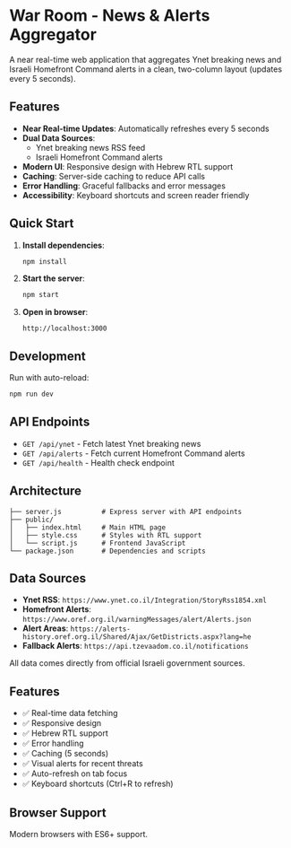 # War Room - News & Alerts Aggregator

A near real-time web application that aggregates Ynet breaking news and Israeli Homefront Command alerts in a clean, two-column layout (updates every 5 seconds).

## Features

- **Near Real-time Updates**: Automatically refreshes every 5 seconds
- **Dual Data Sources**:
  - Ynet breaking news RSS feed
  - Israeli Homefront Command alerts
- **Modern UI**: Responsive design with Hebrew RTL support
- **Caching**: Server-side caching to reduce API calls
- **Error Handling**: Graceful fallbacks and error messages
- **Accessibility**: Keyboard shortcuts and screen reader friendly

## Quick Start

1. **Install dependencies**:
   ```bash
   npm install
   ```

2. **Start the server**:
   ```bash
   npm start
   ```

3. **Open in browser**:
   ```
   http://localhost:3000
   ```

## Development

Run with auto-reload:
```bash
npm run dev
```

## API Endpoints

- `GET /api/ynet` - Fetch latest Ynet breaking news
- `GET /api/alerts` - Fetch current Homefront Command alerts
- `GET /api/health` - Health check endpoint

## Architecture

```
├── server.js          # Express server with API endpoints
├── public/
│   ├── index.html     # Main HTML page
│   ├── style.css      # Styles with RTL support
│   └── script.js      # Frontend JavaScript
└── package.json       # Dependencies and scripts
```

## Data Sources

- **Ynet RSS**: `https://www.ynet.co.il/Integration/StoryRss1854.xml`
- **Homefront Alerts**: `https://www.oref.org.il/warningMessages/alert/Alerts.json`
- **Alert Areas**: `https://alerts-history.oref.org.il/Shared/Ajax/GetDistricts.aspx?lang=he`
- **Fallback Alerts**: `https://api.tzevaadom.co.il/notifications`

All data comes directly from official Israeli government sources.

## Features

- ✅ Real-time data fetching
- ✅ Responsive design
- ✅ Hebrew RTL support
- ✅ Error handling
- ✅ Caching (5 seconds)
- ✅ Visual alerts for recent threats
- ✅ Auto-refresh on tab focus
- ✅ Keyboard shortcuts (Ctrl+R to refresh)

## Browser Support

Modern browsers with ES6+ support.
